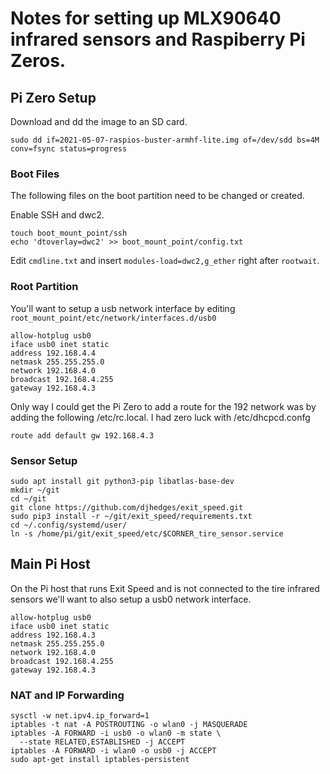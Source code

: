 # Notes for setting up MLX90640 infrared sensors and Raspiberry Pi Zeros.


## Pi Zero Setup

Download and dd the image to an SD card.

```
sudo dd if=2021-05-07-raspios-buster-armhf-lite.img of=/dev/sdd bs=4M conv=fsync status=progress
```

### Boot Files

The following files on the boot partition need to be changed or created.

Enable SSH and dwc2.
```
touch boot_mount_point/ssh
echo 'dtoverlay=dwc2' >> boot_mount_point/config.txt
```

Edit `cmdline.txt` and insert `modules-load=dwc2,g_ether` right after
`rootwait`.

### Root Partition

You'll want to setup a usb network interface by editing
`root_mount_point/etc/network/interfaces.d/usb0`

```
allow-hotplug usb0
iface usb0 inet static
address 192.168.4.4
netmask 255.255.255.0
network 192.168.4.0
broadcast 192.168.4.255
gateway 192.168.4.3
```

Only way I could get the Pi Zero to add a route for the 192 network was by
adding the following /etc/rc.local.  I had zero luck with /etc/dhcpcd.confg

```
route add default gw 192.168.4.3
```

### Sensor Setup

```
sudo apt install git python3-pip libatlas-base-dev
mkdir ~/git
cd ~/git
git clone https://github.com/djhedges/exit_speed.git
sudo pip3 install -r ~/git/exit_speed/requirements.txt
cd ~/.config/systemd/user/
ln -s /home/pi/git/exit_speed/etc/$CORNER_tire_sensor.service
```

## Main Pi Host

On the Pi host that runs Exit Speed and is not connected to the tire infrared
sensors we'll want to also setup a usb0 network interface.

```
allow-hotplug usb0
iface usb0 inet static
address 192.168.4.3
netmask 255.255.255.0
network 192.168.4.0
broadcast 192.168.4.255
gateway 192.168.4.3
```

### NAT and IP Forwarding

```
sysctl -w net.ipv4.ip_forward=1
iptables -t nat -A POSTROUTING -o wlan0 -j MASQUERADE
iptables -A FORWARD -i usb0 -o wlan0 -m state \
  --state RELATED,ESTABLISHED -j ACCEPT
iptables -A FORWARD -i wlan0 -o usb0 -j ACCEPT
sudo apt-get install iptables-persistent
```
